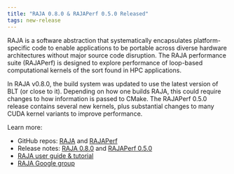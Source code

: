 ```yaml
---
title: "RAJA 0.8.0 & RAJAPerf 0.5.0 Released"
tags: new-release
---
```


RAJA is a software abstraction that systematically encapsulates platform-specific code to enable applications to be portable across diverse hardware architectures without major source code disruption. The RAJA performance suite (RAJAPerf) is designed to explore performance of loop-based computational kernels of the sort found in HPC applications.

In RAJA v0.8.0, the build system was updated to use the latest version of BLT (or close to it). Depending on how one builds RAJA, this could require changes to how information is passed to CMake. The RAJAPerf 0.5.0 release contains several new kernels, plus substantial changes to many CUDA kernel variants to improve performance.

Learn more:
- GitHub repos: [RAJA](https://github.com/LLNL/raja) and [RAJAPerf](https://github.com/LLNL/RAJAPerf)
- Release notes: [RAJA 0.8.0](https://github.com/LLNL/RAJA/releases/tag/v0.8.0) and [RAJAPerf 0.5.0](https://github.com/LLNL/RAJAPerf/releases/tag/v0.5.0)
- [RAJA user guide & tutorial](https://raja.readthedocs.io/en/master/)
- [RAJA Google group](https://groups.google.com/forum/#!forum/raja-users)
